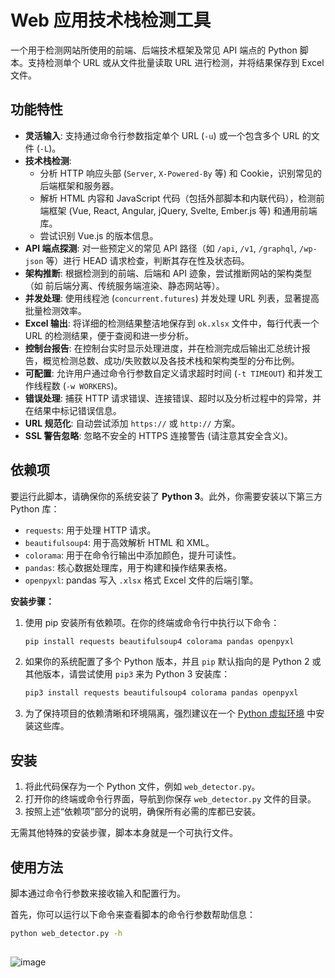 # Web 应用技术栈检测工具

一个用于检测网站所使用的前端、后端技术框架及常见 API 端点的 Python 脚本。支持检测单个 URL 或从文件批量读取 URL 进行检测，并将结果保存到 Excel 文件。

## 功能特性

* **灵活输入**: 支持通过命令行参数指定单个 URL (`-u`) 或一个包含多个 URL 的文件 (`-L`)。
* **技术栈检测**:
    * 分析 HTTP 响应头部 (`Server`, `X-Powered-By` 等) 和 Cookie，识别常见的后端框架和服务器。
    * 解析 HTML 内容和 JavaScript 代码（包括外部脚本和内联代码），检测前端框架 (Vue, React, Angular, jQuery, Svelte, Ember.js 等) 和通用前端库。
    * 尝试识别 Vue.js 的版本信息。
* **API 端点探测**: 对一些预定义的常见 API 路径（如 `/api`, `/v1`, `/graphql`, `/wp-json` 等）进行 HEAD 请求检查，判断其存在性及状态码。
* **架构推断**: 根据检测到的前端、后端和 API 迹象，尝试推断网站的架构类型（如 前后端分离、传统服务端渲染、静态网站等）。
* **并发处理**: 使用线程池 (`concurrent.futures`) 并发处理 URL 列表，显著提高批量检测效率。
* **Excel 输出**: 将详细的检测结果整洁地保存到 `ok.xlsx` 文件中，每行代表一个 URL 的检测结果，便于查阅和进一步分析。
* **控制台报告**: 在控制台实时显示处理进度，并在检测完成后输出汇总统计报告，概览检测总数、成功/失败数以及各技术栈和架构类型的分布比例。
* **可配置**: 允许用户通过命令行参数自定义请求超时时间 (`-t TIMEOUT`) 和并发工作线程数 (`-w WORKERS`)。
* **错误处理**: 捕获 HTTP 请求错误、连接错误、超时以及分析过程中的异常，并在结果中标记错误信息。
* **URL 规范化**: 自动尝试添加 `https://` 或 `http://` 方案。
* **SSL 警告忽略**: 忽略不安全的 HTTPS 连接警告 (请注意其安全含义)。

## 依赖项

要运行此脚本，请确保你的系统安装了 **Python 3**。此外，你需要安装以下第三方 Python 库：

* `requests`: 用于处理 HTTP 请求。
* `beautifulsoup4`: 用于高效解析 HTML 和 XML。
* `colorama`: 用于在命令行输出中添加颜色，提升可读性。
* `pandas`: 核心数据处理库，用于构建和操作结果表格。
* `openpyxl`: pandas 写入 `.xlsx` 格式 Excel 文件的后端引擎。

**安装步骤：**

1.  使用 pip 安装所有依赖项。在你的终端或命令行中执行以下命令：

    ```bash
    pip install requests beautifulsoup4 colorama pandas openpyxl
    ```

2.  如果你的系统配置了多个 Python 版本，并且 `pip` 默认指向的是 Python 2 或其他版本，请尝试使用 `pip3` 来为 Python 3 安装库：

    ```bash
    pip3 install requests beautifulsoup4 colorama pandas openpyxl
    ```

3.  为了保持项目的依赖清晰和环境隔离，强烈建议在一个 [Python 虚拟环境](https://docs.python.org/3/library/venv.html) 中安装这些库。

## 安装

1.  将此代码保存为一个 Python 文件，例如 `web_detector.py`。
2.  打开你的终端或命令行界面，导航到你保存 `web_detector.py` 文件的目录。
3.  按照上述“依赖项”部分的说明，确保所有必需的库都已安装。

无需其他特殊的安装步骤，脚本本身就是一个可执行文件。

## 使用方法

脚本通过命令行参数来接收输入和配置行为。

首先，你可以运行以下命令来查看脚本的命令行参数帮助信息：

```bash
python web_detector.py -h
```

##
![image](https://github.com/user-attachments/assets/717c40e3-e339-434a-a772-7fdf8c283e47)

